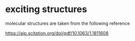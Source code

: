 # exciting structures

molecular structures are taken from the following reference

https://aip.scitation.org/doi/pdf/10.1063/1.1811608
